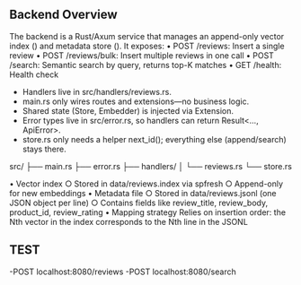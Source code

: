 ## Backend Overview
The backend is a Rust/Axum service that manages an append-only vector index () and metadata store (). It exposes:
• 	POST /reviews: Insert a single review
• 	POST /reviews/bulk: Insert multiple reviews in one call
• 	POST /search: Semantic search by query, returns top-K matches
• 	GET /health: Health check

- Handlers live in src/handlers/reviews.rs.
- main.rs only wires routes and extensions—no business logic.
- Shared state (Store, Embedder) is injected via Extension.
- Error types live in src/error.rs, so handlers can return Result<…, ApiError>.
- store.rs only needs a helper next_id(); everything else (append/search) stays there.

src/
├── main.rs
├── error.rs
├── handlers/
│   └── reviews.rs
└── store.rs

• Vector index 
    ○ Stored in data/reviews.index via spfresh
    ○ Append-only for new embeddings
• Metadata file 
    ○ Stored in data/reviews.jsonl (one JSON object per line)
    ○ Contains fields like review_title, review_body, product_id, review_rating
    • Mapping strategy 
        Relies on insertion order: the Nth vector in the index corresponds to the Nth line in the JSONL

## TEST
 -POST localhost:8080/reviews
 -POST localhost:8080/search

